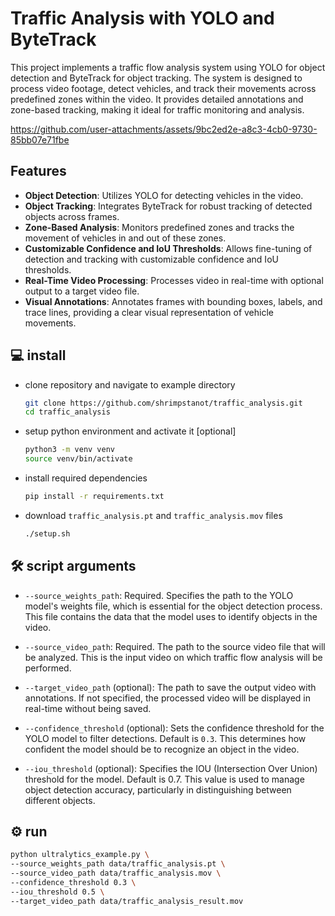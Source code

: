 # Traffic Analysis with YOLO and ByteTrack

This project implements a traffic flow analysis system using YOLO for object detection and ByteTrack for object tracking.
The system is designed to process video footage, detect vehicles, and track their movements across predefined zones within the video.
It provides detailed annotations and zone-based tracking, making it ideal for traffic monitoring and analysis.

https://github.com/user-attachments/assets/9bc2ed2e-a8c3-4cb0-9730-85bb07e71fbe

## Features
- **Object Detection**: Utilizes YOLO for detecting vehicles in the video.
- **Object Tracking**: Integrates ByteTrack for robust tracking of detected objects across frames.
- **Zone-Based Analysis**: Monitors predefined zones and tracks the movement of vehicles in and out of these zones.
- **Customizable Confidence and IoU Thresholds**: Allows fine-tuning of detection and tracking with customizable confidence and IoU thresholds.
- **Real-Time Video Processing**: Processes video in real-time with optional output to a target video file.
- **Visual Annotations**: Annotates frames with bounding boxes, labels, and trace lines, providing a clear visual representation of vehicle movements.

## 💻 install

- clone repository and navigate to example directory

  ```bash
  git clone https://github.com/shrimpstanot/traffic_analysis.git
  cd traffic_analysis
  ```

- setup python environment and activate it [optional]

  ```bash
  python3 -m venv venv
  source venv/bin/activate
  ```

- install required dependencies

  ```bash
  pip install -r requirements.txt
  ```

- download `traffic_analysis.pt` and `traffic_analysis.mov` files

  ```bash
  ./setup.sh
  ```

## 🛠️ script arguments

  - `--source_weights_path`: Required. Specifies the path to the YOLO model's weights
    file, which is essential for the object detection process. This file contains the
    data that the model uses to identify objects in the video.

  - `--source_video_path`: Required. The path to the source video file that will be
    analyzed. This is the input video on which traffic flow analysis will be performed.
  - `--target_video_path` (optional): The path to save the output video with
    annotations. If not specified, the processed video will be displayed in real-time
    without being saved.
  - `--confidence_threshold` (optional): Sets the confidence threshold for the YOLO
    model to filter detections. Default is `0.3`. This determines how confident the
    model should be to recognize an object in the video.
  - `--iou_threshold` (optional): Specifies the IOU (Intersection Over Union) threshold
    for the model. Default is 0.7. This value is used to manage object detection
    accuracy, particularly in distinguishing between different objects.

## ⚙️ run

  ```bash
  python ultralytics_example.py \
  --source_weights_path data/traffic_analysis.pt \
  --source_video_path data/traffic_analysis.mov \
  --confidence_threshold 0.3 \
  --iou_threshold 0.5 \
  --target_video_path data/traffic_analysis_result.mov
```
